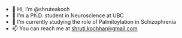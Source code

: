 - 👋 Hi, I’m @shruteakoch
- 👀 I’m a Ph.D. student in Neuroscience at UBC
- 🌱 I’m currently studying the role of Palmitoylation in Schizophrenia
- 📫 You can reach me at shruti.kochhar@gmail.com

<!---
shruteakoch/shruteakoch is a ✨ special ✨ repository because its `README.md` (this file) appears on your GitHub profile.
You can click the Preview link to take a look at your changes.
--->

